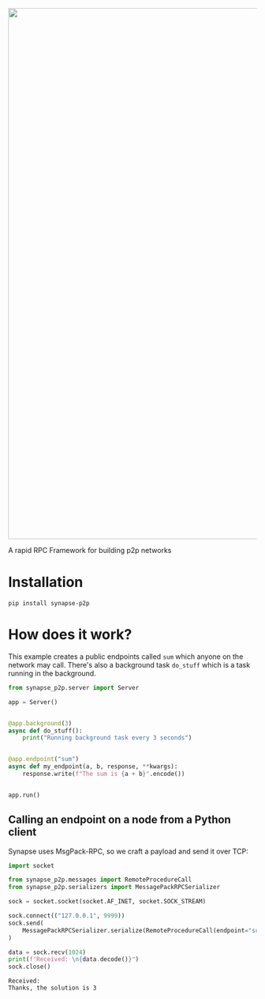 <img width="1074" src="https://user-images.githubusercontent.com/1169974/55302502-60653980-540f-11e9-94d0-03229ceeac4e.png">


A rapid RPC Framework for building p2p networks

# Installation

```
pip install synapse-p2p
```

# How does it work?

This example creates a public endpoints called `sum` which anyone on the network may call. There's also a background task `do_stuff` which is a task running in the background.

```python
from synapse_p2p.server import Server

app = Server()


@app.background(3)
async def do_stuff():
    print("Running background task every 3 seconds")


@app.endpoint("sum")
async def my_endpoint(a, b, response, **kwargs):
    response.write(f"The sum is {a + b}".encode())


app.run()
```

## Calling an endpoint on a node from a Python client

Synapse uses MsgPack-RPC, so we craft a payload and send it over TCP:

```python
import socket

from synapse_p2p.messages import RemoteProcedureCall
from synapse_p2p.serializers import MessagePackRPCSerializer

sock = socket.socket(socket.AF_INET, socket.SOCK_STREAM)

sock.connect(("127.0.0.1", 9999))
sock.send(
    MessagePackRPCSerializer.serialize(RemoteProcedureCall(endpoint="sum", args=[1, 2]))
)

data = sock.recv(1024)
print(f"Received: \n{data.decode()}")
sock.close()
```
```
Received:
Thanks, the solution is 3
```
